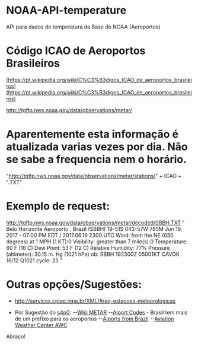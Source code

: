 # NOAA-API-temperature
API para dados de temperatura da Base do NOAA (Aeroportos)



# Código ICAO de Aeroportos Brasileiros
[https://pt.wikipedia.org/wiki/C%C3%B3digos_ICAO_de_aeroportos_brasileiros](https://pt.wikipedia.org/wiki/C%C3%B3digos_ICAO_de_aeroportos_brasileiros)

http://tgftp.nws.noaa.gov/data/observations/metar/


# Aparentemente esta informação é atualizada varias vezes por dia. Não se sabe a frequencia nem o horário. 

"http://tgftp.nws.noaa.gov/data/observations/metar/stations/" + ICAO + ".TXT"

# Exemplo de request:
http://tgftp.nws.noaa.gov/data/observations/metar/decoded/SBBH.TXT
"
Belo Horizonte Aeroporto , Brazil (SBBH) 19-51S 043-57W 785M
Jun 19, 2017 - 07:00 PM EDT / 2017.06.19 2300 UTC
Wind: from the NE (050 degrees) at 1 MPH (1 KT):0
Visibility: greater than 7 mile(s):0
Temperature: 60 F (16 C)
Dew Point: 53 F (12 C)
Relative Humidity: 77%
Pressure (altimeter): 30.15 in. Hg (1021 hPa)
ob: SBBH 192300Z 05001KT CAVOK 16/12 Q1021
cycle: 23
"



# Outras opções/Sugestões:
- http://servicos.cptec.inpe.br/XML/#req-estacoes-meteorologicas

- Por Sugestão do [s4p0](https://github.com/s4p0):
--[Wiki METAR](https://en.wikipedia.org/wiki/METAR)
--[Aiport Codes](https://en.wikipedia.org/wiki/International_Civil_Aviation_Organization_airport_code) - Brasil tem mais de um prefixo para os aeroportos
--[Aiports from Brazil](https://en.wikipedia.org/wiki/International_Civil_Aviation_Organization_airport_code)
--[Aviation Weather Center AWC](http://www.aviationweather.gov/metar/board?ids=SBSJ)


Abraço!
